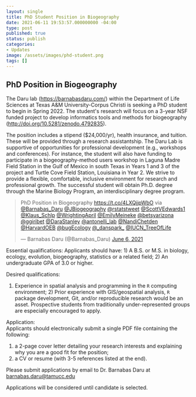 ```yaml
---
layout: single
title: PhD Student Position in Biogeography
date: 2021-06-11 19:53:57.000000000 -04:00
type: post
published: true
status: publish
categories:
- Updates
image: /assets/images/phd-student.png
tags: []
---
```


## PhD Position in Biogeography

The Daru lab (https://barnabasdaru.com/) within the Department of Life Sciences at Texas A&M University-Corpus Christi is seeking a PhD student to begin in Spring 2022.  The student's research will focus on a 3-year NSF funded project to develop informatics tools and methods for biogeography (http://doi.org/10.5281/zenodo.4792835). 

The position includes a stipend ($24,000/yr), health insurance, and tuition. These will be provided through a research assistantship. The Daru Lab is supportive of opportunities for professional development (e.g., workshops and conferences). For instance, the student will also have funding to participate in a biogeography-method users workshop in Laguna Madre Field Station in the Gulf of Mexico in south Texas in Years 1 and 3 of the project and Turtle Cove Field Station, Louisiana in Year 2. We strive to provide a flexible, comfortable, inclusive environment for research and professional growth. The successful student will obtain Ph.D. degree through the Marine Biology Program, an interdisciplinary degree program.

<blockquote class="twitter-tweet"><p lang="en" dir="ltr">PhD Position in Biogeography <a href="https://t.co/4LXQjjpWbO">https://t.co/4LXQjjpWbO</a> via <a href="https://twitter.com/Barnabas_Daru?ref_src=twsrc%5Etfw">@Barnabas_Daru</a> <a href="https://twitter.com/JBiogeography?ref_src=twsrc%5Etfw">@JBiogeography</a> <a href="https://twitter.com/rstatstweet?ref_src=twsrc%5Etfw">@rstatstweet</a> <a href="https://twitter.com/ScottVEdwards1?ref_src=twsrc%5Etfw">@ScottVEdwards1</a> <a href="https://twitter.com/Klaus_Schlp?ref_src=twsrc%5Etfw">@Klaus_Schlp</a> <a href="https://twitter.com/WrightingApril?ref_src=twsrc%5Etfw">@WrightingApril</a> <a href="https://twitter.com/EmilyMeineke?ref_src=twsrc%5Etfw">@EmilyMeineke</a> <a href="https://twitter.com/betsyarizona?ref_src=twsrc%5Etfw">@betsyarizona</a> <a href="https://twitter.com/ggiribet?ref_src=twsrc%5Etfw">@ggiribet</a> <a href="https://twitter.com/DaraStanley?ref_src=twsrc%5Etfw">@DaraStanley</a> <a href="https://twitter.com/antonelli_lab?ref_src=twsrc%5Etfw">@antonelli_lab</a> <a href="https://twitter.com/NandiChetden?ref_src=twsrc%5Etfw">@NandiChetden</a> <a href="https://twitter.com/HarvardOEB?ref_src=twsrc%5Etfw">@HarvardOEB</a> <a href="https://twitter.com/bugEcology?ref_src=twsrc%5Etfw">@bugEcology</a> <a href="https://twitter.com/_danspark_?ref_src=twsrc%5Etfw">@_danspark_</a> <a href="https://twitter.com/IUCN_TreeOfLife?ref_src=twsrc%5Etfw">@IUCN_TreeOfLife</a></p>&mdash; Barnabas Daru (@Barnabas_Daru) <a href="https://twitter.com/Barnabas_Daru/status/1401336683509989378?ref_src=twsrc%5Etfw">June 6, 2021</a></blockquote> <script async src="https://platform.twitter.com/widgets.js" charset="utf-8"></script>

Essential qualifications: 
Applicants should have: 1) A B.S. or M.S. in biology, ecology, evolution, biogeography, statistics or a related field; 2) An undergraduate GPA of 3.0 or higher.

Desired qualifications: 
1) Experience in spatial analysis and programming in the `R` computing environment; 2) Prior experience with GIS/geospatial analysis, `R` package development, Git, and/or reproducible research would be an asset. Prospective students from traditionally under-represented groups are especially encouraged to apply. 

Application:  
Applicants should electronically submit a single PDF file containing the following:
1) a 2-page cover letter detailing your research interests and explaining why you are a good fit for the position;
2) a CV or resume (with 3-5 references listed at the end). 

Please submit applications by email to Dr. Barnabas Daru at barnabas.daru@tamucc.edu 

Applications will be considered until candidate is selected.
